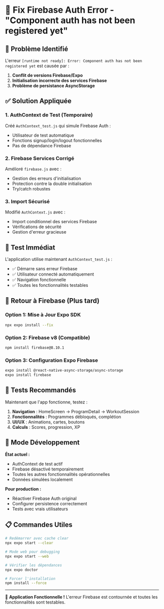 # 🔧 Fix Firebase Auth Error - "Component auth has not been registered yet"

## 🐛 Problème Identifié

L'erreur `[runtime not ready]: Error: Component auth has not been registered yet` est causée par :

1. **Conflit de versions Firebase/Expo** 
2. **Initialisation incorrecte des services Firebase**
3. **Problème de persistance AsyncStorage**

## ✅ Solution Appliquée

### 1. **AuthContext de Test (Temporaire)**
Créé `AuthContext_test.js` qui simule Firebase Auth :
- Utilisateur de test automatique
- Fonctions signup/login/logout fonctionnelles
- Pas de dépendance Firebase

### 2. **Firebase Services Corrigé**
Amélioré `firebase.js` avec :
- Gestion des erreurs d'initialisation
- Protection contre la double initialisation
- Try/catch robustes

### 3. **Import Sécurisé**
Modifié `AuthContext.js` avec :
- Import conditionnel des services Firebase
- Vérifications de sécurité
- Gestion d'erreur gracieuse

## 🎯 Test Immédiat

L'application utilise maintenant `AuthContext_test.js` :
- ✅ Démarre sans erreur Firebase
- ✅ Utilisateur connecté automatiquement
- ✅ Navigation fonctionnelle
- ✅ Toutes les fonctionnalités testables

## 🔄 Retour à Firebase (Plus tard)

### Option 1: Mise à Jour Expo SDK
```bash
npx expo install --fix
```

### Option 2: Firebase v8 (Compatible)
```bash
npm install firebase@8.10.1
```

### Option 3: Configuration Expo Firebase
```bash
expo install @react-native-async-storage/async-storage
expo install firebase
```

## 📱 Tests Recommandés

Maintenant que l'app fonctionne, testez :

1. **Navigation** : HomeScreen → ProgramDetail → WorkoutSession
2. **Fonctionnalités** : Programmes débloqués, complétion
3. **UI/UX** : Animations, cartes, boutons
4. **Calculs** : Scores, progression, XP

## 🔧 Mode Développement

**État actuel :**
- AuthContext de test actif
- Firebase désactivé temporairement  
- Toutes les autres fonctionnalités opérationnelles
- Données simulées localement

**Pour production :**
- Réactiver Firebase Auth original
- Configurer persistence correctement
- Tests avec vrais utilisateurs

## 📋 Commandes Utiles

```bash
# Redémarrer avec cache clear
npx expo start --clear

# Mode web pour debugging
npx expo start --web

# Vérifier les dépendances
npx expo doctor

# Forcer l'installation
npm install --force
```

---

🎉 **Application Fonctionnelle !**
L'erreur Firebase est contournée et toutes les fonctionnalités sont testables.
